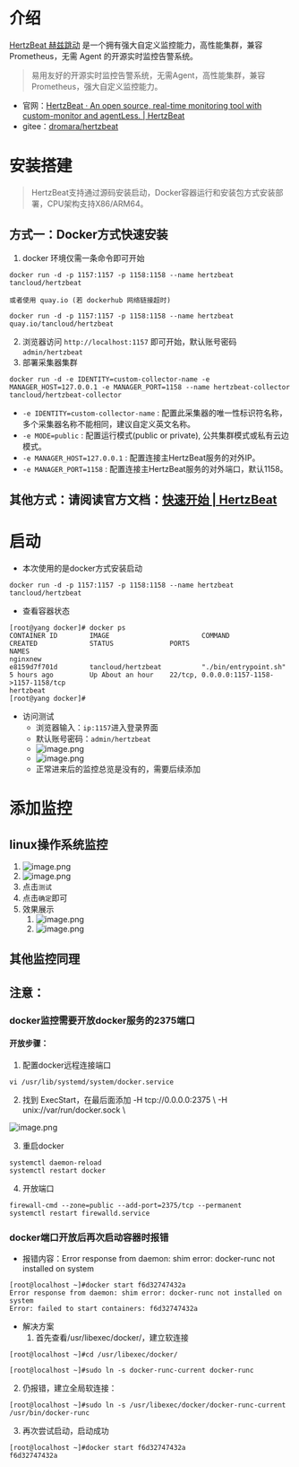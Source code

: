# 介绍
[HertzBeat 赫兹跳动](https://gitee.com/link?target=https%3A%2F%2Fgithub.com%2Fdromara%2Fhertzbeat) 是一个拥有强大自定义监控能力，高性能集群，兼容 Prometheus，无需 Agent 的开源实时监控告警系统。
> 易用友好的开源实时监控告警系统，无需Agent，高性能集群，兼容Prometheus，强大自定义监控能力。

- 官网：[HertzBeat · An open source, real-time monitoring tool with custom-monitor and agentLess. | HertzBeat](https://hertzbeat.com/zh-cn/)
- gitee：[dromara/hertzbeat](https://gitee.com/dromara/hertzbeat#https://gitee.com/link?target=https%3A%2F%2Fhertzbeat.com)
# 安装搭建
> HertzBeat支持通过源码安装启动，Docker容器运行和安装包方式安装部署，CPU架构支持X86/ARM64。

## 方式一：Docker方式快速安装

1. docker 环境仅需一条命令即可开始
```shell
docker run -d -p 1157:1157 -p 1158:1158 --name hertzbeat tancloud/hertzbeat

或者使用 quay.io (若 dockerhub 网络链接超时)

docker run -d -p 1157:1157 -p 1158:1158 --name hertzbeat quay.io/tancloud/hertzbeat
```

2. 浏览器访问 `http://localhost:1157` 即可开始，默认账号密码 `admin/hertzbeat`
3. 部署采集器集群
```shell
docker run -d -e IDENTITY=custom-collector-name -e MANAGER_HOST=127.0.0.1 -e MANAGER_PORT=1158 --name hertzbeat-collector tancloud/hertzbeat-collector
```

   - `-e IDENTITY=custom-collector-name` : 配置此采集器的唯一性标识符名称，多个采集器名称不能相同，建议自定义英文名称。
   - `-e MODE=public` : 配置运行模式(public or private), 公共集群模式或私有云边模式。
   - `-e MANAGER_HOST=127.0.0.1` : 配置连接主HertzBeat服务的对外IP。
   - `-e MANAGER_PORT=1158` : 配置连接主HertzBeat服务的对外端口，默认1158。
## 其他方式：请阅读官方文档：[快速开始 | HertzBeat](https://hertzbeat.com/zh-cn/docs/start/quickstart/)
# 启动

- 本次使用的是docker方式安装启动
```shell
docker run -d -p 1157:1157 -p 1158:1158 --name hertzbeat tancloud/hertzbeat
```

- 查看容器状态
```shell
[root@yang docker]# docker ps 
CONTAINER ID        IMAGE                       COMMAND                  CREATED             STATUS              PORTS                                                                                                                NAMES                                                                         nginxnew
e8159d7f701d        tancloud/hertzbeat          "./bin/entrypoint.sh"    5 hours ago         Up About an hour    22/tcp, 0.0.0.0:1157-1158->1157-1158/tcp                                                                             hertzbeat
[root@yang docker]# 
```

- 访问测试
   - 浏览器输入：`ip:1157`进入登录界面
   - 默认账号密码：`admin/hertzbeat`
   - ![image.png](./images/1706084338568-8a700c47-f7cb-48c4-a94e-f4dbf608f102.png)
   - ![image.png](./images/1706084360283-9726d148-d6b3-477b-ac6f-9caaf5a771e2.png)
   - 正常进来后的监控总览是没有的，需要后续添加
# 添加监控
## linux操作系统监控

1. ![image.png](./images/1706084651981-1c20e6bd-59e7-4c47-87c6-1ae293478ace.png)
2. ![image.png](./images/1706084688275-e87f5fe7-f802-49e2-b8bc-9bc2d4b8639f.png)
3. 点击`测试`
4. 点击`确定`即可
5. 效果展示
   1. ![image.png](./images/1706085144248-c1e1de81-2853-4ae6-8968-baae1b743636.png)
   2. ![image.png](./images/1706085182601-96d8bc46-e3b9-49e6-8d5a-843dd1e3b1b8.png)
## 其他监控同理
## 注意：
### docker监控需要开放docker服务的2375端口
#### 开放步骤：

1. 配置docker远程连接端口
```shell
vi /usr/lib/systemd/system/docker.service
```

2. 找到 ExecStart，在最后面添加 -H tcp://0.0.0.0:2375 \ -H unix://var/run/docker.sock \

![image.png](./images/1706086084864-0f486a23-3646-447b-8bb6-d713f526c955.png)

3. 重启docker
```shell
systemctl daemon-reload
systemctl restart docker
```

4. 开放端口
```shell
firewall-cmd --zone=public --add-port=2375/tcp --permanent
systemctl restart firewalld.service
```
### docker端口开放后再次启动容器时报错

- 报错内容：Error response from daemon: shim error: docker-runc not installed on system
```shell
[root@localhost ~]#docker start f6d32747432a
Error response from daemon: shim error: docker-runc not installed on system
Error: failed to start containers: f6d32747432a
```

- 解决方案
   1. 首先查看/usr/libexec/docker/，建立软连接
```shell
[root@localhost ~]#cd /usr/libexec/docker/

[root@localhost ~]#sudo ln -s docker-runc-current docker-runc
```

   2. 仍报错，建立全局软连接：
```shell
[root@localhost ~]#sudo ln -s /usr/libexec/docker/docker-runc-current /usr/bin/docker-runc
```

   3. 再次尝试启动，启动成功
```shell
[root@localhost ~]#docker start f6d32747432a
f6d32747432a
```
